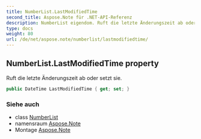 ```yaml
---
title: NumberList.LastModifiedTime
second_title: Aspose.Note für .NET-API-Referenz
description: NumberList eigendom. Ruft die letzte Änderungszeit ab oder setzt sie.
type: docs
weight: 80
url: /de/net/aspose.note/numberlist/lastmodifiedtime/
---
```

## NumberList.LastModifiedTime property

Ruft die letzte Änderungszeit ab oder setzt sie.

```csharp
public DateTime LastModifiedTime { get; set; }
```

### Siehe auch

* class [NumberList](../)
* namensraum [Aspose.Note](../../numberlist/)
* Montage [Aspose.Note](../../../)


